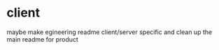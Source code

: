 # client

maybe make egineering readme client/server specific and clean up the main readme for product